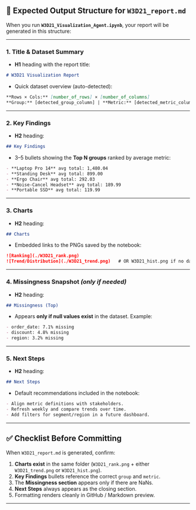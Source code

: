 ## 📄 Expected Output Structure for `W3D21_report.md`

When you run **`W3D21_Visualization_Agent.ipynb`**, your report will be generated in this structure:

---

### 1. Title & Dataset Summary

* **H1** heading with the report title:

```markdown
# W3D21 Visualization Report
```

* Quick dataset overview (auto-detected):

```markdown
**Rows × Cols:** [number_of_rows] × [number_of_columns]  
**Group:** [detected_group_column] | **Metric:** [detected_metric_column] | **Date:** [detected_date_column_or_None]
```

---

### 2. Key Findings

* **H2** heading:

```markdown
## Key Findings
```

* 3–5 bullets showing the **Top N groups** ranked by average metric:

```markdown
- **Laptop Pro 14** avg total: 1,480.04
- **Standing Desk** avg total: 899.00
- **Ergo Chair** avg total: 292.03
- **Noise-Cancel Headset** avg total: 189.99
- **Portable SSD** avg total: 119.99
```

---

### 3. Charts

* **H2** heading:

```markdown
## Charts
```

* Embedded links to the PNGs saved by the notebook:

```markdown
![Ranking](./W3D21_rank.png)  
![Trend/Distribution](./W3D21_trend.png)   # OR W3D21_hist.png if no date column
```

---

### 4. Missingness Snapshot *(only if needed)*

* **H2** heading:

```markdown
## Missingness (Top)
```

* Appears **only if null values exist** in the dataset. Example:

```markdown
- order_date: 7.1% missing
- discount: 4.8% missing
- region: 3.2% missing
```

---

### 5. Next Steps

* **H2** heading:

```markdown
## Next Steps
```

* Default recommendations included in the notebook:

```markdown
- Align metric definitions with stakeholders.
- Refresh weekly and compare trends over time.
- Add filters for segment/region in a future dashboard.
```

---

## ✅ Checklist Before Committing

When `W3D21_report.md` is generated, confirm:

1. **Charts exist** in the same folder (`W3D21_rank.png` + either `W3D21_trend.png` or `W3D21_hist.png`).
2. **Key Findings** bullets reference the correct `group` and `metric`.
3. The **Missingness section** appears only if there are NaNs.
4. **Next Steps** always appears as the closing section.
5. Formatting renders cleanly in GitHub / Markdown preview.

---


